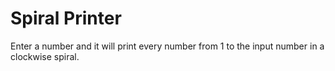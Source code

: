 # Spiral Printer
Enter a number and it will print every number from 1 to the input number in a clockwise spiral.
